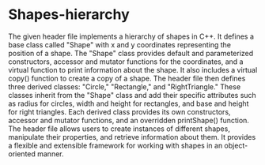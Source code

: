 # Shapes-hierarchy
The given header file implements a hierarchy of shapes in C++. It defines a base class called "Shape" with x and y coordinates representing the position of a shape. The "Shape" class provides default and parameterized constructors, accessor and mutator functions for the coordinates, and a virtual function to print information about the shape. It also includes a virtual copy() function to create a copy of a shape. The header file then defines three derived classes: "Circle," "Rectangle," and "RightTriangle." These classes inherit from the "Shape" class and add their specific attributes such as radius for circles, width and height for rectangles, and base and height for right triangles. Each derived class provides its own constructors, accessor and mutator functions, and an overridden printShape() function. The header file allows users to create instances of different shapes, manipulate their properties, and retrieve information about them. It provides a flexible and extensible framework for working with shapes in an object-oriented manner.

